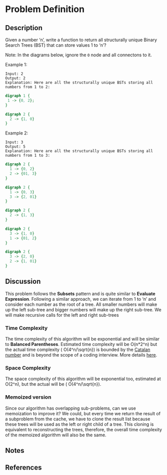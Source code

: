 # Problem Definition

## Description

Given a number ‘n’, write a function to return all structurally unique Binary Search Trees (BST) that can store values 1 to ‘n’?

Note: In the diagrams below, ignore the `0` node and all connectons to it.

Example 1:

```plaintext
Input: 2
Output: 2
Explanation: Here are all the structurally unique BSTs storing all numbers from 1 to 2:
```

```dot
digraph 1 {
 1 -> {0, 2};
}
```

```dot
digraph 2 {
  2 -> {1, 0}
}
```

Example 2:

```plaintext
Input: 3
Output: 5
Explanation: Here are all the structurally unique BSTs storing all numbers from 1 to 3:
```

```dot
digraph 2 {
  1 -> {0, 2}
  2 -> {01, 3}
}
```

```dot
digraph 2 {
  1 -> {0, 3}
  3 -> {2, 01}
}
```

```dot
digraph 2 {
  2 -> {1, 3}
}
```

```dot
digraph 2 {
  3 -> {1, 0}
  1 -> {01, 2}
}
```

```dot
digraph 2 {
  3 -> {2, 0}
  2 -> {1, 01}
}
```

## Discussion

This problem follows the **Subsets** pattern and is quite similar to **Evaluate Expression**. Following a similar approach, we can iterate from 1 to ‘n’ and consider each number as the root of a tree. All smaller numbers will make up the left sub-tree and bigger numbers will make up the right sub-tree. We will make recursive calls for the left and right sub-trees

### Time Complexity

The time complexity of this algorithm will be exponential and will be similar to **Balanced Parentheses**. Estimated time complexity will be O(n*2^n) but the actual time complexity ( O(4^n/\sqrt{n}) is bounded by the [Catalan number](https://en.wikipedia.org/wiki/Catalan_number) and is beyond the scope of a coding interview. More details [here](https://en.wikipedia.org/wiki/Central_binomial_coefficient).

### Space Complexity

The space complexity of this algorithm will be exponential too, estimated at O(2^n), but the actual will be ( O(4^n/\sqrt{n}).

### Memoized version

Since our algorithm has overlapping sub-problems, can we use memoization to improve it? We could, but every time we return the result of a subproblem from the cache, we have to clone the result list because these trees will be used as the left or right child of a tree. This cloning is equivalent to reconstructing the trees, therefore, the overall time complexity of the memoized algorithm will also be the same.

## Notes

## References
